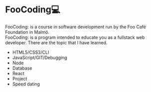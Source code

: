 # FooCoding💻
FooCoding: is a course in software development run by the Foo Café Foundation in Malmö.<br>
FooCoding: is a program intended to educate you as a fullstack web developer.
There are the topic that I have learned.
<ul>
<li>HTML5/CSS3/CLI</li>
<li>JavaScript/GIT/Debugging</li>
<li>Node</li>
<li>Database</li>
<li>React</li>
<li>Project</li>
<li>Speed dating</li>
